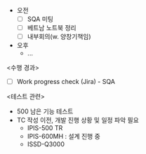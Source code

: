 - 오전
	- [ ] SQA 미팅
	- [ ] 베트남 노트북 정리
	- [ ] 내부회의(w. 양창기책임)
- 오후
	- ...

<수행 경과>
- [ ] Work progress check (Jira) - SQA

<테스트 관련>
- 500 남은 기능 테스트
- TC 작성 이전, 개발 진행 상황 및 일정 파악 필요
	- IPIS-500 TR
	- IPIS-600MH : 설계 진행 중
	- ISSD-Q3000